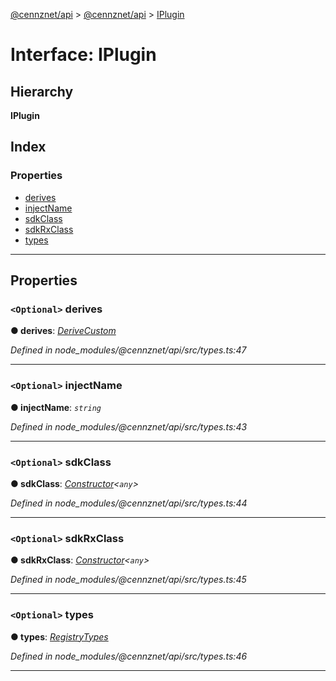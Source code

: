 [@cennznet/api](../README.md) > [@cennznet/api](../modules/_cennznet_api.md) > [IPlugin](../interfaces/_cennznet_api.iplugin-1.md)

# Interface: IPlugin

## Hierarchy

**IPlugin**

## Index

### Properties

* [derives](_cennznet_api.iplugin-1.md#derives)
* [injectName](_cennznet_api.iplugin-1.md#injectname)
* [sdkClass](_cennznet_api.iplugin-1.md#sdkclass)
* [sdkRxClass](_cennznet_api.iplugin-1.md#sdkrxclass)
* [types](_cennznet_api.iplugin-1.md#types)

---

## Properties

<a id="derives"></a>

### `<Optional>` derives

**● derives**: *[DeriveCustom](_plugnet.derivecustom.md)*

*Defined in node_modules/@cennznet/api/src/types.ts:47*

___
<a id="injectname"></a>

### `<Optional>` injectName

**● injectName**: *`string`*

*Defined in node_modules/@cennznet/api/src/types.ts:43*

___
<a id="sdkclass"></a>

### `<Optional>` sdkClass

**● sdkClass**: *[Constructor](_plugnet.constructor.md)<`any`>*

*Defined in node_modules/@cennznet/api/src/types.ts:44*

___
<a id="sdkrxclass"></a>

### `<Optional>` sdkRxClass

**● sdkRxClass**: *[Constructor](_plugnet.constructor.md)<`any`>*

*Defined in node_modules/@cennznet/api/src/types.ts:45*

___
<a id="types"></a>

### `<Optional>` types

**● types**: *[RegistryTypes](../modules/_plugnet.md#registrytypes)*

*Defined in node_modules/@cennznet/api/src/types.ts:46*

___

